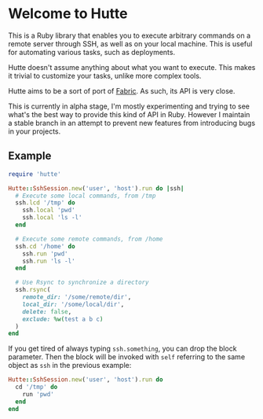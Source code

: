# Welcome to Hutte

This is a Ruby library that enables you to execute arbitrary commands
on a remote server through SSH, as well as on your local machine.
This is useful for automating various tasks, such as deployments.

Hutte doesn't assume anything about what you want to execute.  This
makes it trivial to customize your tasks, unlike more complex tools.

Hutte aims to be a sort of port of [Fabric](http://www.fabfile.org/).
As such, its API is very close.

This is currently in alpha stage, I'm mostly experimenting and trying
to see what's the best way to provide this kind of API in
Ruby. However I maintain a stable branch in an attempt to prevent new
features from introducing bugs in your projects.

## Example

```ruby
require 'hutte'

Hutte::SshSession.new('user', 'host').run do |ssh|
  # Execute some local commands, from /tmp
  ssh.lcd '/tmp' do
    ssh.local 'pwd'
    ssh.local 'ls -l'
  end

  # Execute some remote commands, from /home
  ssh.cd '/home' do
    ssh.run 'pwd'
    ssh.run 'ls -l'
  end

  # Use Rsync to synchronize a directory
  ssh.rsync(
    remote_dir: '/some/remote/dir',
    local_dir: '/some/local/dir',
    delete: false,
    exclude: %w(test a b c)
  )
end
```

If you get tired of always typing `ssh.something`, you can drop the block
parameter.
Then the block will be invoked with `self` referring to the same object as
`ssh` in the previous example:

```ruby
Hutte::SshSession.new('user', 'host').run do
  cd '/tmp' do
    run 'pwd'
  end
end
```